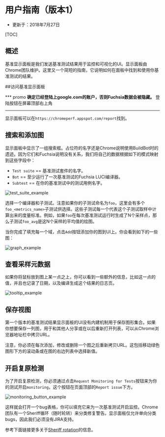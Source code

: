 <!--
# Catapult User Guide (Version 1)

* Updated: 2018 July 27

[TOC]
-->

# 用户指南（版本1）

* 更新于：2018年7月27日

[TOC]

<!--
## Overview

The Catapult dashboard is the UI we send benchmark results to for monitoring and
visualization.  The dashboard is maintained by the Chrome team.  This a short guide on how
to find and use the results of your benchmarks in the dashboard.
-->

## 概述

基准显示面板是我们发送基准测试结果用于监控和可视化的UI。显示面板由Chrome团队维护。这里又一个简短的指南，它说明如何在面板中找到和使用你基准测试的结果。

<!--
## Accessing the Dashboard

*** promo
**Be sure to sign into your google.com account or else Fuchsia data will be hidden.**

The login button is in the top right corner of the screen.
***

The dashboard can be found at https://chromeperf.appspot.com/report.
-->

##访问基准显示面板

*** promo
**确定已经登陆上google.com的账户，否则Fuchsia数据会被隐藏。**
登陆按钮在屏幕顶部右上角
***

显示面板可以在`https://chromeperf.appspot.com/report`找到。

<!--
## Searching and Adding Graphs

The dashboard displays a list of search boxes.  The placeholder names are relics from the
days when Chrome infrastructure was still using BuildBot.  Since they are not relevant to
Fuchsia infrastructure, we map our own data into these fields with the following scheme:

* `Test suite` == the name of the benchmark suite.
* `Bot` == A Fuchsia LUCI builder that has run the benchmark at least once.
* `Subtest` == The name of the test case in your benchmark suite.

Type the name of your benchmark suite in the first box to begin searching.   As an
example, we can see the zircon_benchmarks suite if we type "zircon"

![test_suite_example](/images/benchmarking/test_suite_example.png "test_suite_example")
-->

## 搜索和添加图

显示面板中显示了一组搜索框。占位符的名字还是Chrome说明使用BuildBot时的遗迹。因为它们和Fuchsia说明没有关系，我们将自己的数据根据如下的模式映射到这些字段中：

* `Test suite` == 基准测试套件的名字。
* `Bot` == 至少运行了一次基准测试的Fuchsia LUCI编译器。
* `Subtest` == 在你的基准测试中的测试用例名字。

![test_suite_example](/images/benchmarking/test_suite_example.png "test_suite_example")

<!--
Select a builder and a subtest.  Note that if your subtest is named "foo", there will be
multiple "foo_<metric_name>" subtests to choose from.  Each of these represents a metric
computed from the sample(s) of that subtest.   For example: if "foo" generates N sample
points each time the benchmark is run, then the subtest "foo_avg" is a plot of the
averages of these N samples.

When you're finished filling out each field, click "Add" to add your graph to the UI.
You should see something like this:

![graph_example](/images/benchmarking/graph_example.png "graph_exmaple")
-->

选择一个编译器和子测试。注意如果你的子测试命名为`foo`，这里会有多个`foo_<metrics_name>`子测试供选择。这些子测试每一个代表这个子测试取样中计算出来的度量标准。例如，如果`foo`在每次基准测试运行时生成了N个采样点，那么子测试`foo_avg`是这N个采样的平均值的绘图。

当你完成了填充每一个域，点击`Add`按钮添加你的图到UI上。你会看到如下的一些图：

![graph_example](/images/benchmarking/graph_example.png "graph_exmaple")

<!--
## Viewing sample metadata

If you hover over a point in a graph, you can see some extra information such as the
point's value, the date it was recorded, and a link to the log page of the build that
generated it.

![tooltip_example](/images/benchmarking/tooltip_example.png "tooltip_example")
-->

## 查看采样元数据

如果你将鼠标放到图上某一点之上，你可以看到一些额外的信息，比如这一点的值，并且也记录了日期，以及编译生成这个结果的日志页。

![tooltip_example](/images/benchmarking/tooltip_example.png "tooltip_example")

<!--
## Saving the View

v1 of the Catapult dashboard UI does not have a built in mechanism for saving a collection
of Graphs.  If you want to save a list of graphs so that you can share with others or
re-open the list later, you can copy the URL from the Chrome Address Bar.

Beware, you will have to re-copy the URL each time you add, modify or remove a graph. This
includes moving the green slider beneath a graph or making any selections in the box to
the right of the graph.
-->

## 保存视图

第一个版本的基准测试结果显示面板的UI没有内建机制用于保存图形集合。如果你想要保存一列图，用于和其他人分享或在以后重新打开列表，可以从Chrome浏览器地址栏中拷贝URL。

注意，你必须在每次添加，修改或删除一个图之后重新拷贝URL。这包括移动绿色图形下方的滚动条或在图的右边列表中选择新值。

<!--
## Enabling Regression Detection

To enable regression detection, you must enable "monitoring" for a test by clicking the
"Request Monitoring for Tests" button under the "Report issue" dropdown at the top of the
page.

![monitoring_button_example](/images/benchmarking/monitoring_button_example.png "monitoring_button_example")

This will open a bug form you can fill out to enable monitoring for a benchmark.  The
Chrome team has a Sheriff rotation (oncall rotation) to triage regression alerts.  The
dashboard only allows triaging bugs in monorail, so we'll have to make due without JIRA
support.

See this link for more information about the [Sheriff rotation]

[Sheriff rotation]: https://chromium.googlesource.com/chromium/src/+/master/docs/speed/perf_regression_sheriffing.md
-->

## 开启复原检测

为了开启复原检测，你必须通过点击`Request Monitoring for Tests`按钮来为你的测试开启`monitoring`，这个按钮在页面顶部的`Report issue`下方。

![monitoring_button_example](/images/benchmarking/monitoring_button_example.png "monitoring_button_example")

这样就会打开一个bug表格，你可以填充它来为一次基准测试开启监控。Chrome团队有一个Sheriff循环（随时轮转）来分类修复警告。显示面板仅允许单向分类bugs，因此我们必须没有JIRA支持。

参考下面链接更多关于[Sheriff rotation]的信息。

[Sheriff rotation]: https://chromium.googlesource.com/chromium/src/+/master/docs/speed/perf_regression_sheriffing.md